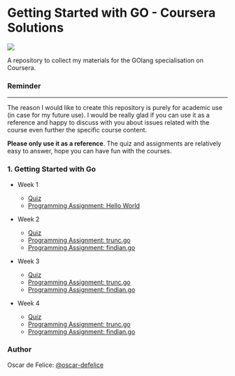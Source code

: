 # Getting Started with GO - Coursera Solutions

![](https://www.vertica.com/wp-content/uploads/2019/07/Golang.png)

A repository to collect my materials for the GOlang specialisation on Coursera.

### Reminder
-------------------
The reason I would like to create this repository is purely for academic use (in case for my future use).
I would be really glad if you can use it as a reference and happy to discuss with you about issues related with the course even further the specific course content.

**Please only use it as a reference**. The quiz and assignments are relatively easy to answer, hope you can have fun with the courses.  


### 1. Getting Started with Go
* Week 1
	* [Quiz](https://github.com/oscar-defelice/googleGoSpecialisation-Coursera/blob/master/GettingStartedWithGo/Week1/QuizSolution.md)
	* [Programming Assignment: Hello World](https://github.com/oscar-defelice/googleGoSpecialisation-Coursera/blob/master/GettingStartedWithGo/Week1/HelloWorld.go)

* Week 2
	* [Quiz](https://github.com/oscar-defelice/googleGoSpecialisation-Coursera/blob/master/GettingStartedWithGo/Week2/QuizSolution.md)
	* [Programming Assignment: trunc.go](https://github.com/oscar-defelice/googleGoSpecialisation-Coursera/blob/master/GettingStartedWithGo/Week2/trunc.go)
	* [Programming Assignment: findian.go](https://github.com/oscar-defelice/googleGoSpecialisation-Coursera/blob/master/GettingStartedWithGo/Week2/findian.go)

* Week 3
	* [Quiz](https://github.com/oscar-defelice/googleGoSpecialisation-Coursera/blob/master/GettingStartedWithGo/Week3/QuizSolution.md)
	* [Programming Assignment: trunc.go](https://github.com/oscar-defelice/googleGoSpecialisation-Coursera/blob/master/GettingStartedWithGo/Week3/trunc.go)
	* [Programming Assignment: findian.go](https://github.com/oscar-defelice/googleGoSpecialisation-Coursera/blob/master/GettingStartedWithGo/Week3/findian.go)

* Week 4
	* [Quiz](https://github.com/oscar-defelice/googleGoSpecialisation-Coursera/blob/master/GettingStartedWithGo/Week4/QuizSolution.md)
	* [Programming Assignment: trunc.go](https://github.com/oscar-defelice/googleGoSpecialisation-Coursera/blob/master/GettingStartedWithGo/Week4/trunc.go)
	* [Programming Assignment: findian.go](https://github.com/oscar-defelice/googleGoSpecialisation-Coursera/blob/master/GettingStartedWithGo/Week4/findian.go)


### Author
Oscar de Felice: [@oscar-defelice](https://github.com/oscar-defelice)
